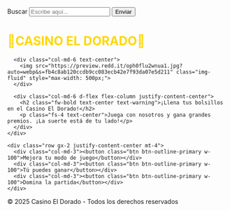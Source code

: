 <!DOCTYPE html>
<html lang="en">
<head>
  <meta charset="UTF-8">
  <meta http-equiv="X-UA-Compatible" content="IE=edge">
  <meta name="viewport" content="width=device-width, initial-scale=1.0">
  <title>Casino El Dorado</title>
  <link href="https://cdn.jsdelivr.net/npm/bootstrap@5.3.3/dist/css/bootstrap.min.css" rel="stylesheet">
</head>
<body>

  <nav class="navbar bg-primary p-2">
    <div class="container-fluid">
      <span class="navbar-brand text-white">Buscar</span>
      <input type="text" class="form-control w-25" placeholder="Escribe aquí...">
      <button class="btn btn-light ms-3">Enviar</button>
    </div>
  </nav>

  <h1 class="text-center fw-bold fs-1 mt-4" style="color: #FFD700;">💸CASINO EL DORADO💸</h1>

  <div class="container mt-4">
    <div class="row align-items-center">
      
      <div class="col-md-6 text-center">
        <img src="https://preview.redd.it/oph0flu2wnua1.jpg?auto=webp&s=fb4c8ab120ccdb9cc083ecb42e7f93da07e5d211" class="img-fluid" style="max-width: 500px;">
      </div>

      <div class="col-md-6 d-flex flex-column justify-content-center">
        <h2 class="fw-bold text-center text-warning">¡Llena tus bolsillos en el Casino El Dorado!</h2>
        <p class="fs-4 text-center">Juega con nosotros y gana grandes premios. ¡La suerte está de tu lado!</p>
      </div>
    </div>
    
    <div class="row gx-2 justify-content-center mt-4">
      <div class="col-md-3"><button class="btn btn-outline-primary w-100">Mejora tu modo de juego</button></div>
      <div class="col-md-3"><button class="btn btn-outline-primary w-100">Tú puedes ganar</button></div>
      <div class="col-md-3"><button class="btn btn-outline-primary w-100">Domina la partida</button></div>
    </div>
  </div>
     <footer class="bg-dark text-white text-center p-3 mt-4">
  © 2025 Casino El Dorado - Todos los derechos reservados
</footer>
</body>
</html>

